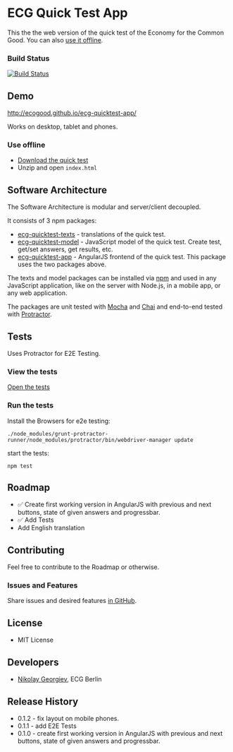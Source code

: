 ECG Quick Test App
==================

This the the web version of the quick test of the Economy for the Common Good. You can also [use it offline](#use-offline).

### Build Status
[![Build Status](https://travis-ci.org/ecogood/ecg-quicktest-app.svg?branch=master)](https://travis-ci.org/ecogood/ecg-quicktest-app)

## Demo

http://ecogood.github.io/ecg-quicktest-app/

Works on desktop, tablet and phones.

### Use offline

* [Download the quick test](https://github.com/ecogood/ecg-quicktest-app/archive/gh-pages.zip)
* Unzip and open ``index.html``

## Software Architecture

The Software Architecture is modular and server/client decoupled. 

It consists of 3 npm packages:

- [ecg-quicktest-texts](https://github.com/ecogood/ecg-quicktest-texts) - translations of the quick test.
- [ecg-quicktest-model](https://github.com/ecogood/ecg-quicktest-model) - JavaScript model of the quick test. Create test, get/set answers, get results, etc.
- [ecg-quicktest-app](https://github.com/ecogood/ecg-quicktest-app) - AngularJS frontend of the quick test. This package uses the two packages above.

The texts and model packages can be installed via [npm](https://www.npmjs.org/search?q=ecg%20quicktest) 
and used in any JavaScript application, like on the server with Node.js, in a mobile app, or any web application. 

The packages are unit tested with [Mocha](http://visionmedia.github.io/mocha/) and [Chai](http://chaijs.com/) 
and end-to-end tested with [Protractor](http://angular.github.io/protractor/).

## Tests

Uses Protractor for E2E Testing.

### View the tests

[Open the tests](test/e2e/spec/quicktest-process.spec.js)

### Run the tests

Install the Browsers for e2e testing:

``./node_modules/grunt-protractor-runner/node_modules/protractor/bin/webdriver-manager update``

start the tests:

``npm test``

## Roadmap

* :white_check_mark: Create first working version in AngularJS with previous and next buttons, state of given answers and progressbar.
* :white_check_mark: Add Tests
* Add English translation

## Contributing

Feel free to contribute to the Roadmap or otherwise.

### Issues and Features

Share issues and desired features [in GitHub](https://github.com/ecogood/ecg-quicktest-app/issues).

## License

* MIT License

## Developers

* [Nikolay Georgiev](http://nikolay-georgiev.net/), ECG Berlin

## Release History

* 0.1.2 - fix layout on mobile phones.
* 0.1.1 - add E2E Tests
* 0.1.0 - create first working version in AngularJS with previous and next buttons, state of given answers and progressbar.
